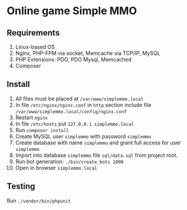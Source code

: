 # Online game Simple MMO

## Requirements

1. Linux-based OS
1. Nginx, PHP-FPM via socket, Memcache via TCP/IP, MySQL
2. PHP Extensions: PDO, PDO Mysql, Memcached
3. Composer

## Install

1. All files must be placed at `/var/www/simplemmo.local`
2. In file `/etc/nginx/nginx.conf` in `http` section include file `/var/www/simplemmo.local/config/nginx.conf`
3. Restart `nginx`
4. In file `/etc/hosts` put `127.0.0.1 simplemmo.local`
5. Run `composer install`
6. Create MySQL user `simplemmo` with password `simplemmo`
7. Create database with name `simplemmo` and grant full access for user `simplemmo`
8. Import into database `simplemmo` file `sql/data.sql` from project root.
9. Run bot generation: `./bin/create_bots 1000`
10. Open in browser `simplemmo.local`

## Testing

Run `./vendor/bin/phpunit`
